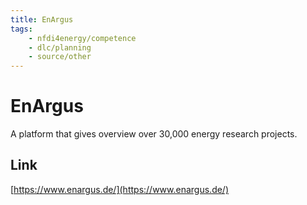 ```yaml
---
title: EnArgus
tags:
    - nfdi4energy/competence
    - dlc/planning
    - source/other
---
```

# EnArgus
A platform that gives overview over 30,000 energy research projects.

## Link
[https://www.enargus.de/](https://www.enargus.de/)